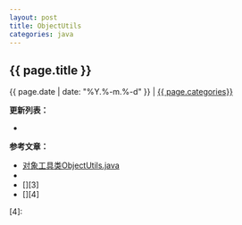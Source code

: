 ```yaml
---
layout: post
title: ObjectUtils
categories: java
---
```


## {{ page.title }}

{{ page.date | date: "%Y.%-m.%-d" }} | <a href="/archive#{{ page.categories }}">{{ page.categories}}</a>




**更新列表：**

*



**参考文章：**

* [对象工具类ObjectUtils.java][1]
* [][2]
* [][3]
* [][4]


[1]: https://www.cnblogs.com/zhoubang521/p/5200601.html
[2]: 
[3]: 
[4]: 